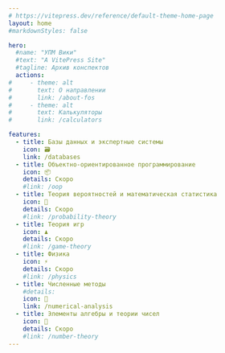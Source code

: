 ```yaml
---
# https://vitepress.dev/reference/default-theme-home-page
layout: home
#markdownStyles: false

hero:
  #name: "УПМ Вики"
  #text: "A VitePress Site"
  #tagline: Архив конспектов
  actions:
#     - theme: alt
#       text: О направлении
#       link: /about-fos
#     - theme: alt
#       text: Калькуляторы
#       link: /calculators

features:
  - title: Базы данных и экспертные системы
    icon: 🗃️
    link: /databases
  - title: Объектно-ориентированное программирование
    icon: 📦
    details: Скоро
    #link: /oop
  - title: Теория вероятностей и математическая статистика
    icon: 🎲
    details: Скоро
    #link: /probability-theory
  - title: Теория игр
    icon: ♟️
    details: Скоро
    #link: /game-theory
  - title: Физика
    icon: ⚡
    details: Скоро
    #link: /physics
  - title: Численные методы
    #details: 
    icon: 🔢
    link: /numerical-analysis
  - title: Элементы алгебры и теории чисел
    icon: 🔢
    details: Скоро
    #link: /number-theory
---
```


<script setup>
document.title = "УПМ Вики";
</script>

<!--<script setup>
import { VPButton } from 'vitepress/theme';
</script>

<VPButton text="123" />-->